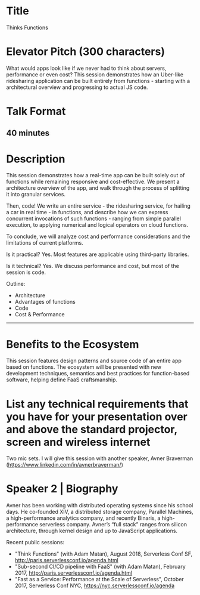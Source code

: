 # Title
Thinks Functions

# Elevator Pitch (300 characters)
What would apps look like if we never had to think about servers, performance or even cost? This session demonstrates how an Uber-like ridesharing application can be built entirely from functions -  starting with a architectural overview and progressing to actual JS code.


# Talk Format
40 minutes
---

# Description
This session demonstrates how a real-time app can be built solely out of functions while remaining responsive and cost-effective. We present a architecture overview of the app, and walk through the process of splitting it into granular services.

Then, code! We write an entire service - the ridesharing service, for hailing a car in real time - in functions, and describe how we can express concurrent invocations of such functions - ranging from simple parallel execution, to applying numerical and logical operators on cloud functions.

To conclude, we will analyze cost and performance considerations and the limitations of current platforms.

Is it practical?
Yes. Most features are applicable using third-party libraries.

Is it technical?
Yes. We discuss performance and cost, but most of the session is code.

Outline:
* Architecture
* Advantages of functions
* Code
* Cost & Performance


---

# Benefits to the Ecosystem
This session features design patterns and source code of an entire app based on functions. The ecosystem will be presented with new development techniques, semantics and best practices for function-based software, helping define FaaS craftsmanship.

# List any technical requirements that you have for your presentation over and above the standard projector, screen and wireless internet
Two mic sets. I will give this session with another speaker, Avner Braverman (https://www.linkedin.com/in/avnerbraverman/)

# Speaker 2 | Biography

Avner has been working with distributed operating systems since his school days. He co-founded XIV, a distributed storage company, Parallel Machines, a high-performance analytics company, and recently Binaris, a high-performance serverless company. Avner’s “full stack” ranges from silicon architecture, through kernel design and up to JavaScript applications.

Recent public sessions:
* "Think Functions" (with Adam Matan),  August 2018, Serverless Conf SF, http://paris.serverlessconf.io/agenda.html
* "Sub-second CI/CD pipeline with FaaS" (with Adam Matan), February 2017, http://paris.serverlessconf.io/agenda.html
* "Fast as a Service: Performance at the Scale of Serverless", October 2017, Serverless Conf NYC, https://nyc.serverlessconf.io/agenda


